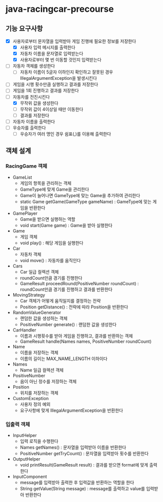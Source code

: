 # java-racingcar-precourse

## 기능 요구사항
- [x] 사용자로부터 문자열을 입력받아 게임 진행에 필요한 정보를 저장한다 
  - [x] 사용자 입력 메시지를 출력한다 
  - [x] 자동차 이름을 문자열로 입력받는다
  - [x] 사용자로부터 몇 번 이동할 것인지 입력받는다
- [ ] 자동차 객체를 생성한다
  - [ ] 자동차 이름이 5글자 이하인지 확인하고 잘못된 경우 IllegalArgumentException을 발생시킨다
- [ ] 게임을 시행 횟수만큼 실행하고 결과를 저장한다
- [ ] 게임을 1회 진행하고 결과를 저장한다
- [ ] 자동차를 전진시킨다
  - [x] 무작위 값을 생성한다
  - [ ] 무작위 값이 4이상일 때만 이동한다
  - [ ] 결과를 저장한다
- [ ] 자동차 이름을 출력한다
- [ ] 우승자를 출력한다
    - [ ] 우승자가 여러 명인 경우 쉼표(,)를 이용해 출력한다

## 객체 설계
### RacingGame 객체
- GameList
  - 게임의 항목을 관리하는 객체
  - GameType에 맞게 Game을 관리한다
  - Game이 늘어나면 GameType에 맞는 Game을 추가하여 관리한다
  - static Game getGame(GameType gameName) : GameType에 맞는 게임을 반환한다
- GamePlayer
  - Game을 받으면 실행하는 역할
  - void start(Game game) : Game을 받아 실행한다
- Game
  - 게임 객체
  - void play() : 해당 게임을 실행한다
- Car
  - 자동차 객체
  - void move() : 자동차를 움직인다
- Cars
  - Car 일급 컬렉션 객체
  - roundCount만큼 경기를 진행한다
  - GameResult proceedRound(PositiveNumber roundCount) : roundCount만큼 경기를 진행하고 결과를 반환한다
- MovingStrategy
  - Car 객체가 어떻게 움직일지를 결정하는 전략
  - Position getDistance() : 전략에 따라 Position을 반환한다
- RandomValueGenerator
  - 랜덤한 값을 생성하는 객체
  - PositiveNumber generate() : 랜덤한 값을 생성한다
- CarHandler
  - 이름과 시행횟수를 받아 게임을 진행하고, 결과를 반환하는 객체
  - GameResult handle(Names names, PositiveNumber roundCount)
- Name
  - 이름을 저장하는 객체
  - 이름의 길이는 MAX_NAME_LENGTH 이하이다
- Names
  - Name 일급 컬렉션 객체
- PositiveNumber
  - 음이 아닌 정수를 저장하는 객체
- Position
  - 위치를 저장하는 객체
- CustomException
  - 사용자 정의 예외
  - 요구사항에 맞게 IllegalArgumentException을 반환한다

### 입출력 객체
- InputHelper
  - 입력 로직을 수행한다
  - Names getNames() : 문자열을 입력받아 이름을 반환한다
  - PositiveNumber getTryCount() : 문자열을 입력받아 횟수를 반환한다
- OutputHelper
  - void printResult(GameResult result) : 결과를 받으면 format에 맞게 출력한다
- InputComponent
  - message를 입력받아 출력한 후 입력값을 반환하는 역할을 한다
  - String getValue(String message) : message를 출력하고 value를 입력받아 반환한다
